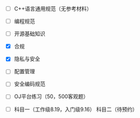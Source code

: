 - [ ] C++语言通用规范（无参考材料）

- [ ] 编程规范 

- [ ] 开源基础知识

- [x] 合规

- [x] 隐私与安全

- [ ] 配置管理

- [ ] 安全编码规范

- [ ] OJ平台练习（50，500客观题）

- [ ] 科目一（工作级8.19，入门级9.16） 科目二（待预约）  